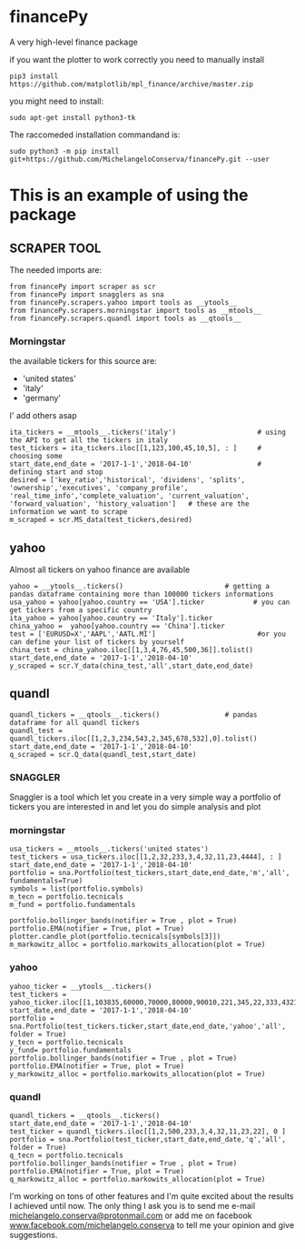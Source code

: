 # financePy
A very high-level finance package

if you want the plotter to work correctly you need to manually install
```
pip3 install https://github.com/matplotlib/mpl_finance/archive/master.zip
```
you might need to install:
```
sudo apt-get install python3-tk
```


The raccomeded installation commandand is:
```
sudo python3 -m pip install git+https://github.com/MichelangeloConserva/financePy.git --user
```


# This is an example of using the package


## SCRAPER TOOL

The needed imports are:
~~~~
from financePy import scraper as scr
from financePy import snagglers as sna
from financePy.scrapers.yahoo import tools as __ytools__
from financePy.scrapers.morningstar import tools as __mtools__
from financePy.scrapers.quandl import tools as __qtools__
~~~~
### Morningstar

the available tickers for this source are:
* 'united states'
* 'italy'
* 'germany'

I' add others asap

~~~~
ita_tickers = __mtools__.tickers('italy')                    # using the API to get all the tickers in italy
test_tickers = ita_tickers.iloc[[1,123,100,45,10,5], : ]     # choosing some
start_date,end_date = '2017-1-1','2018-04-10'                # defining start and stop
desired = ['key_ratio','historical', 'dividens', 'splits', 'ownership','executives', 'company_profile', 'real_time_info','complete_valuation', 'current_valuation', 'forward_valuation', 'history_valuation']   # these are the information we want to scrape
m_scraped = scr.MS_data(test_tickers,desired)   
~~~~


## yahoo

Almost all tickers on yahoo finance are available

~~~~
yahoo = __ytools__.tickers()                         # getting a pandas dataframe containing more than 100000 tickers informations
usa_yahoo = yahoo[yahoo.country == 'USA'].ticker            # you can get tickers from a specific country
ita_yahoo = yahoo[yahoo.country == 'Italy'].ticker
china_yahoo =  yahoo[yahoo.country == 'China'].ticker  
test = ['EURUSD=X','AAPL','AATL.MI']                         #or you can define your list of tickers by yourself
china_test = china_yahoo.iloc[[1,3,4,76,45,500,36]].tolist()
start_date,end_date = '2017-1-1','2018-04-10'
y_scraped = scr.Y_data(china_test,'all',start_date,end_date)
~~~~

## quandl
~~~~
quandl_tickers = __qtools__.tickers()                # pandas dataframe for all quandl tickers
quandl_test = quandl_tickers.iloc[[1,2,3,234,543,2,345,678,532],0].tolist()
start_date,end_date = '2017-1-1','2018-04-10'
q_scraped = scr.Q_data(quandl_test,start_date)
~~~~



### SNAGGLER ###
Snaggler is a tool which let you create in a very simple way a portfolio of tickers you are interested in and let you do simple analysis and plot

### morningstar
~~~~
usa_tickers = __mtools__.tickers('united states')      
test_tickers = usa_tickers.iloc[[1,2,32,233,3,4,32,11,23,4444], : ] 
start_date,end_date = '2017-1-1','2018-04-10'
portfolio = sna.Portfolio(test_tickers,start_date,end_date,'m','all', fundamentals=True)
symbols = list(portfolio.symbols)
m_tecn = portfolio.tecnicals
m_fund = portfolio.fundamentals

portfolio.bollinger_bands(notifier = True , plot = True)
portfolio.EMA(notifier = True, plot = True)
plotter.candle_plot(portfolio.tecnicals[symbols[3]])
m_markowitz_alloc = portfolio.markowits_allocation(plot = True)
~~~~

### yahoo
~~~~
yahoo_ticker = __ytools__.tickers()
test_tickers = yahoo_ticker.iloc[[1,103835,60000,70000,80000,90010,221,345,22,333,4321,554]]
start_date,end_date = '2017-1-1','2018-04-10'
portfolio = sna.Portfolio(test_tickers.ticker,start_date,end_date,'yahoo','all', folder = True)
y_tecn = portfolio.tecnicals
y_fund= portfolio.fundamentals
portfolio.bollinger_bands(notifier = True , plot = True)
portfolio.EMA(notifier = True, plot = True)
y_markowitz_alloc = portfolio.markowits_allocation(plot = True)
~~~~

### quandl
~~~~
quandl_tickers = __qtools__.tickers()
start_date,end_date = '2017-1-1','2018-04-10'
test_ticker = quandl_tickers.iloc[[1,2,500,233,3,4,32,11,23,22], 0 ] 
portfolio = sna.Portfolio(test_ticker,start_date,end_date,'q','all', folder = True)
q_tecn = portfolio.tecnicals
portfolio.bollinger_bands(notifier = True , plot = True)
portfolio.EMA(notifier = True, plot = True)
q_markowitz_alloc = portfolio.markowits_allocation(plot = True)
~~~~





I'm working on tons of other features and I'm quite excited about the results I achieved until now.
The only thing I ask you is to send me e-mail michelangelo.conserva@protonmail.com or add me on facebook www.facebook.com/michelangelo.conserva to tell me your opinion and give suggestions.







